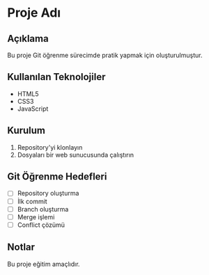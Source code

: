 # Proje Adı

## Açıklama
Bu proje Git öğrenme sürecimde pratik yapmak için oluşturulmuştur.

## Kullanılan Teknolojiler
- HTML5
- CSS3
- JavaScript

## Kurulum
1. Repository'yi klonlayın
2. Dosyaları bir web sunucusunda çalıştırın

## Git Öğrenme Hedefleri
- [ ] Repository oluşturma
- [ ] İlk commit
- [ ] Branch oluşturma
- [ ] Merge işlemi
- [ ] Conflict çözümü

## Notlar
Bu proje eğitim amaçlıdır.

